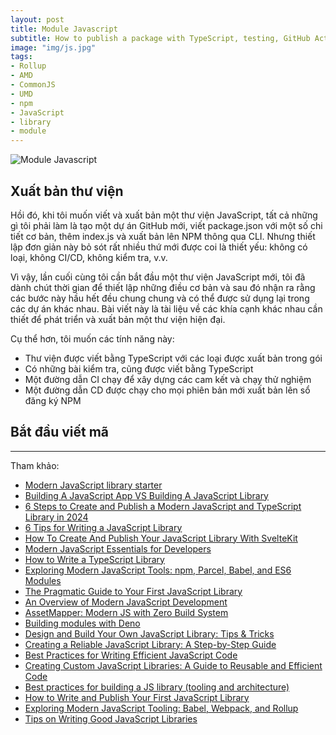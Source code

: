 ```yaml
---
layout: post
title: Module Javascript
subtitle: How to publish a package with TypeScript, testing, GitHub Actions, and auto-publish to NPM
image: "img/js.jpg"
tags:
- Rollup
- AMD
- CommonJS
- UMD
- npm
- JavaScript
- library
- module
---
```


![Module Javascript](https://boxxv.github.io/img/posts/module-loading.png "Module Javascript")

## Xuất bản thư viện

Hồi đó, khi tôi muốn viết và xuất bản một thư viện JavaScript, tất cả những gì tôi phải làm là tạo một dự án GitHub mới, viết package.json với một số chi tiết cơ bản, thêm index.js và xuất bản lên NPM thông qua CLI. Nhưng thiết lập đơn giản này bỏ sót rất nhiều thứ mới được coi là thiết yếu: không có loại, không CI/CD, không kiểm tra, v.v.

Vì vậy, lần cuối cùng tôi cần bắt đầu một thư viện JavaScript mới, tôi đã dành chút thời gian để thiết lập những điều cơ bản và sau đó nhận ra rằng các bước này hầu hết đều chung chung và có thể được sử dụng lại trong các dự án khác nhau. Bài viết này là tài liệu về các khía cạnh khác nhau cần thiết để phát triển và xuất bản một thư viện hiện đại.

Cụ thể hơn, tôi muốn các tính năng này:

- Thư viện được viết bằng TypeScript với các loại được xuất bản trong gói
- Có những bài kiểm tra, cũng được viết bằng TypeScript
- Một đường dẫn CI chạy để xây dựng các cam kết và chạy thử nghiệm
- Một đường dẫn CD được chạy cho mọi phiên bản mới xuất bản lên sổ đăng ký NPM

## Bắt đầu viết mã




-----
Tham khảo:
- [Modern JavaScript library starter](https://advancedweb.hu/modern-javascript-library-starter/)
- [Building A JavaScript App VS Building A JavaScript Library](https://speckle.systems/blog/building-a-javascript-app-vs-building-a-javascript-library/)
- [6 Steps to Create and Publish a Modern JavaScript and TypeScript Library in 2024](https://medium.com/@jfmelo/master-the-art-of-writing-and-launching-your-own-modern-javascript-and-typescript-library-in-2024-a9f26f62acba)
- [6 Tips for Writing a JavaScript Library](https://javascript.plainenglish.io/6-tips-to-write-a-library-bb19dc83841c)
- [How To Create And Publish Your JavaScript Library With SvelteKit](https://joyofcode.xyz/how-to-publish-a-javascript-library)
- [Modern JavaScript Essentials for Developers](https://daily.dev/blog/modern-javascript-essentials-for-developers)
- [How to Write a TypeScript Library](https://www.tsmean.com/articles/how-to-write-a-typescript-library/)
- [Exploring Modern JavaScript Tools: npm, Parcel, Babel, and ES6 Modules](https://www.linkedin.com/pulse/exploring-modern-javascript-tools-npm-parcel-babel-es6-ketan-raval-trnnf)
- [The Pragmatic Guide to Your First JavaScript Library](https://betterprogramming.pub/the-pragmatic-guide-to-your-first-javascript-library-516a7b08c677)
- [An Overview of Modern JavaScript Development](https://medium.com/@firatatalay/an-overview-of-modern-javascript-development-7fde33693b3c)
- [AssetMapper: Modern JS with Zero Build System](https://symfonycasts.com/screencast/asset-mapper)
- [Building modules with Deno](https://deno.com/learn/modules)
- [Design and Build Your Own JavaScript Library: Tips & Tricks](https://www.sitepoint.com/design-and-build-your-own-javascript-library/)
- [Creating a Reliable JavaScript Library: A Step-by-Step Guide](https://betterprogramming.pub/creating-a-reliable-javascript-library-a-step-by-step-guide-6907c778341c)
- [Best Practices for Writing Efficient JavaScript Code](https://medium.com/@ishahmeer/best-practices-for-writing-efficient-javascript-code-90689033c6f6)
- [Creating Custom JavaScript Libraries: A Guide to Reusable and Efficient Code](https://blog.bitsrc.io/creating-custom-javascript-libraries-a-guide-to-reusable-and-efficient-code-2bcaff45339d)
- [Best practices for building a JS library (tooling and architecture)](https://www.reddit.com/r/javascript/comments/mjeiys/askjs_best_practices_for_building_a_js_library/)
- [How to Write and Publish Your First JavaScript Library](https://dev.to/oluwaferanmi/how-to-write-and-publish-your-first-javascript-library-cei)
- [Exploring Modern JavaScript Tooling: Babel, Webpack, and Rollup](https://www.linkedin.com/pulse/exploring-modern-javascript-tooling-babel-webpack-rollup-singh-d6a0c)
- [Tips on Writing Good JavaScript Libraries](https://medium.com/@PepsRyuu/tips-on-writing-good-javascript-libraries-e3c3068ec705)
